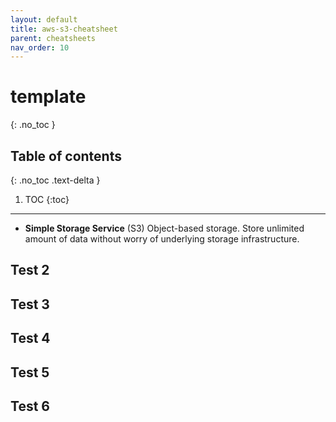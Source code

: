 ```yaml
---
layout: default
title: aws-s3-cheatsheet
parent: cheatsheets
nav_order: 10
---
```

# template
{: .no_toc }

## Table of contents
{: .no_toc .text-delta }

1. TOC
{:toc}

---

- **Simple Storage Service** (S3) Object-based storage. Store unlimited amount of data without worry of underlying storage
    infrastructure.
## Test 2
## Test 3
## Test 4
## Test 5
## Test 6
